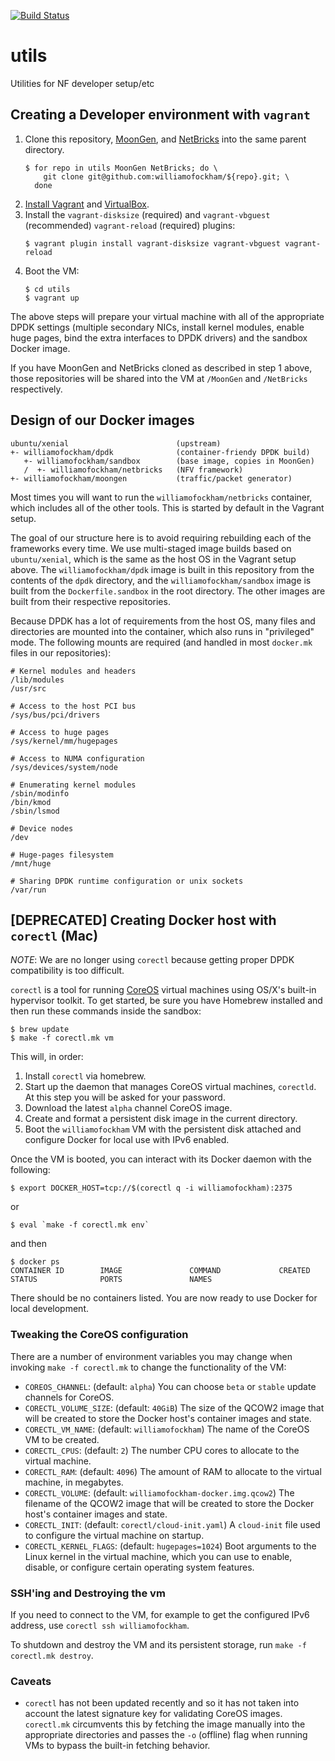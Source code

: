 [![Build Status](https://travis-ci.org/williamofockham/utils.svg?branch=master)](https://travis-ci.org/williamofockham/utils)

# utils

Utilities for NF developer setup/etc

## Creating a Developer environment with `vagrant`

1. Clone this repository, [MoonGen](//github.com/williamofockham/MoonGen), and
   [NetBricks](//github.com/williamofockham/NetBricks) into the same parent
   directory.
   ```shell
   $ for repo in utils MoonGen NetBricks; do \
       git clone git@github.com:williamofockham/${repo}.git; \
     done
   ```
2. [Install Vagrant](https://www.vagrantup.com/docs/installation/) and
   [VirtualBox](https://www.virtualbox.org/wiki/Downloads).
3. Install the `vagrant-disksize` (required) and `vagrant-vbguest` (recommended)
   `vagrant-reload` (required) plugins:
   ```shell
   $ vagrant plugin install vagrant-disksize vagrant-vbguest vagrant-reload
   ```
4. Boot the VM:
   ```shell
   $ cd utils
   $ vagrant up
   ```

The above steps will prepare your virtual machine with all of the appropriate
DPDK settings (multiple secondary NICs, install kernel modules, enable huge
pages, bind the extra interfaces to DPDK drivers) and the sandbox Docker image.

If you have MoonGen and NetBricks cloned as described in step 1 above, those
repositories will be shared into the VM at `/MoonGen` and `/NetBricks`
respectively.

## Design of our Docker images

```
ubuntu/xenial                        (upstream)
+- williamofockham/dpdk              (container-friendy DPDK build)
   +- williamofockham/sandbox        (base image, copies in MoonGen)
   /  +- williamofockham/netbricks   (NFV framework)
+- williamofockham/moongen           (traffic/packet generator)

```

Most times you will want to run the `williamofockham/netbricks` container, which
includes all of the other tools. This is started by default in the Vagrant setup.

The goal of our structure here is to avoid requiring rebuilding each of the
frameworks every time. We use multi-staged image builds based on
`ubuntu/xenial`, which is the same as the host OS in the Vagrant setup above.
The `williamofockham/dpdk` image is built in this repository from the contents
of the `dpdk` directory, and the `williamofockham/sandbox` image is built from
the `Dockerfile.sandbox` in the root directory. The other images are built from
their respective repositories.

Because DPDK has a lot of requirements from the host OS, many files and
directories are mounted into the container, which also runs in "privileged"
mode. The following mounts are required (and handled in most `docker.mk` files
in our repositories):

```
# Kernel modules and headers
/lib/modules
/usr/src

# Access to the host PCI bus
/sys/bus/pci/drivers

# Access to huge pages
/sys/kernel/mm/hugepages

# Access to NUMA configuration
/sys/devices/system/node

# Enumerating kernel modules
/sbin/modinfo
/bin/kmod
/sbin/lsmod

# Device nodes
/dev

# Huge-pages filesystem
/mnt/huge

# Sharing DPDK runtime configuration or unix sockets
/var/run
```

## [DEPRECATED] Creating Docker host with `corectl` (Mac)

*NOTE*: We are no longer using `corectl` because getting proper DPDK
compatibility is too difficult.

`corectl` is a tool for running [CoreOS](https://coreos.com) virtual
machines using OS/X's built-in hypervisor toolkit. To get started, be
sure you have Homebrew installed and then run these commands inside
the sandbox:

``` shell
$ brew update
$ make -f corectl.mk vm
```

This will, in order:

1. Install `corectl` via homebrew.
2. Start up the daemon that manages CoreOS virtual machines,
   `corectld`. At this step you will be asked for your password.
3. Download the latest `alpha` channel CoreOS image.
4. Create and format a persistent disk image in the current directory.
5. Boot the `williamofockham` VM with the persistent disk attached and
   configure Docker for local use with IPv6 enabled.

Once the VM is booted, you can interact with its Docker daemon with
the following:

``` shell
$ export DOCKER_HOST=tcp://$(corectl q -i williamofockham):2375
```

or

```shell
$ eval `make -f corectl.mk env`
```

and then
```
$ docker ps
CONTAINER ID        IMAGE               COMMAND             CREATED             STATUS              PORTS               NAMES
```

There should be no containers listed. You are now ready to use Docker
for local development.

### Tweaking the CoreOS configuration

There are a number of environment variables you may change when invoking `make
-f corectl.mk` to change the functionality of the VM:

 * `COREOS_CHANNEL`: (default: `alpha`) You can choose `beta` or `stable` update
   channels for CoreOS.
 * `CORECTL_VOLUME_SIZE`: (default: `40GiB`) The size of the QCOW2 image that
   will be created to store the Docker host's container images and state.
 * `CORECTL_VM_NAME`: (default: `williamofockham`) The name of the CoreOS VM to be
   created.
 * `CORECTL_CPUS`: (default: `2`) The number CPU cores to allocate to the
   virtual machine.
 * `CORECTL_RAM`: (default: `4096`) The amount of RAM to allocate to the virtual
   machine, in megabytes.
 * `CORECTL_VOLUME`: (default: `williamofockham-docker.img.qcow2`) The filename of the
   QCOW2 image that will be created to store the Docker host's container images
   and state.
 * `CORECTL_INIT`: (default: `corectl/cloud-init.yaml`) A `cloud-init` file used
   to configure the virtual machine on startup.
 * `CORECTL_KERNEL_FLAGS`: (default: `hugepages=1024`) Boot arguments to the
   Linux kernel in the virtual machine, which you can use to enable, disable, or
   configure certain operating system features.

### SSH'ing and Destroying the vm

If you need to connect to the VM, for example to get the configured
IPv6 address, use `corectl ssh williamofockham`.

To shutdown and destroy the VM and its persistent storage, run `make
-f corectl.mk destroy`.

### Caveats

* `corectl` has not been updated recently and so it has not taken into
  account the latest signature key for validating CoreOS
  images. `corectl.mk` circumvents this by fetching the image manually
  into the appropriate directories and passes the `-o` (offline) flag
  when running VMs to bypass the built-in fetching behavior.
